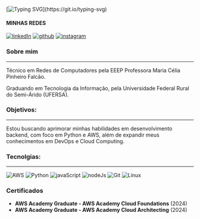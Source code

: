 [![Typing SVG](https://readme-typing-svg.demolab.com?font=Fira+Code&pause=1000&width=435&lines=Oi%2C+me+chamo+Gustavo!;Hi%2C+I'm+Gustavo!)](https://git.io/typing-svg)
#### MINHAS REDES

[![linkedIn](https://img.shields.io/badge/LinkedIn-0077B5?style=for-the-badge&logo=linkedin&logoColor=white)](https://www.linkedin.com/in/gustavo-rodrigues-rdr/)
[![github](https://img.shields.io/badge/GitHub-100000?style=for-the-badge&logo=github&logoColor=white)](https://github.com/Difierro)
[![instagram](https://img.shields.io/badge/Instagram-E4405F?style=for-the-badge&logo=instagram&logoColor=white)](https://www.instagram.com/gstv_._/)

### Sobre mim
___

Técnico em Redes de Computadores pela EEEP Professora Maria Célia Pinheiro Falcão.

Graduando em Tecnologia da Informação, pela Universidade Federal Rural do Semi-Árido (UFERSA).

### Objetivos:
___

Estou buscando aprimorar minhas habilidades em desenvolvimento backend, com foco em Python e AWS, além de expandir meus conhecimentos em DevOps e Cloud Computing.

### Tecnolgias:
___
![AWS](https://img.shields.io/badge/AWS-%23FF9900.svg?style=for-the-badge&logo=amazon-aws&logoColor=white)
![Python](https://img.shields.io/badge/python-3670A0?style=for-the-badge&logo=python&logoColor=ffdd54)
![javaScript](https://img.shields.io/badge/JavaScript-323330?style=for-the-badge&logo=javascript&logoColor=F7DF1E)
![nodeJs](https://img.shields.io/badge/node.js-6DA55F?style=for-the-badge&logo=node.js&logoColor=white)
![Git](https://img.shields.io/badge/Git-F05032?style=for-the-badge&logo=git&logoColor=white)
![Linux](https://img.shields.io/badge/Linux-FCC624?style=for-the-badge&logo=linux&logoColor=black)

### Certificados
 - **AWS Academy Graduate - AWS Academy Cloud Foundations** (2024)
 - **AWS Academy Graduate - AWS Academy Cloud Architecting** (2024)



